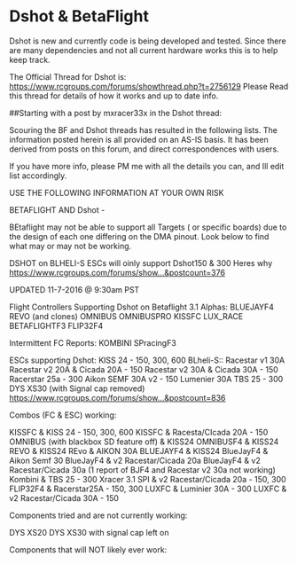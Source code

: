 # Dshot & BetaFlight   
Dshot is new and currently code is being developed and tested. Since there are many dependencies and not all current hardware works this is to help keep track.

The Official Thread for Dshot is: https://www.rcgroups.com/forums/showthread.php?t=2756129
Please Read this thread for details of how it works and up to date info.


##Starting with a post by mxracer33x in the Dshot thread:

Scouring the BF and Dshot threads has resulted in the following lists. The information posted herein is all provided on an AS-IS basis.
It has been derived from posts on this forum, and direct correspondences with users.

If you have more info, please PM me with all the details you can, and Ill edit list accordingly.

USE THE FOLLOWING INFORMATION AT YOUR OWN RISK

BETAFLIGHT AND Dshot -

BEtaflight may not be able to support all Targets ( or specific boards) due to the design of each one differing on the DMA pinout. Look below to find what may or may not be working.

DSHOT on BLHELI-S ESCs will oinly support Dshot150 & 300 Heres why
https://www.rcgroups.com/forums/show...&postcount=376

UPDATED 11-7-2016 @ 9:30am PST

Flight Controllers Supporting Dshot on Betaflight 3.1 Alphas:
BLUEJAYF4
REVO (and clones)
OMNIBUS
OMNIBUSPRO
KISSFC
LUX_RACE
BETAFLIGHTF3
FLIP32F4

Intermittent FC Reports:
KOMBINI
SPracingF3

ESCs supporting Dshot:
KISS 24 - 150, 300, 600
BLheli-S::
Racestar v1 30A
Racestar v2 20A & Cicada 20A - 150
Racestar v2 30A & Cicada 30A - 150
Racerstar 25a - 300
Aikon SEMF 30A v2 - 150
Lumenier 30A
TBS 25 - 300
DYS XS30 (with Signal cap removed) https://www.rcgroups.com/forums/show...&postcount=836


Combos (FC & ESC) working:

KISSFC & KISS 24 - 150, 300, 600
KISSFC & Racesta/CIcada 20A - 150
OMNIBUS (with blackbox SD feature off) & KISS24
OMNIBUSF4 & KISS24
REVO & KISS24
REvo & AIKON 30A
BLUEJAYF4 & KISS24
BlueJayF4 & Aikon Semf 30
BlueJayF4 & v2 Racestar/Cicada 20a
BlueJayF4 & v2 Racestar/Cicada 30a (1 report of BJF4 and Racestar v2 30a not working)
Kombini & TBS 25 - 300
Xracer 3.1 SPI & v2 Racestar/Cicada 20a - 150, 300
FLIP32F4 & Racerstar25A - 150, 300
LUXFC & Luminier 30A - 300
LUXFC & v2 Racestar/Cicada 30A - 150

Components tried and are not currently working:

DYS XS20
DYS XS30 with signal cap left on

Components that will NOT likely ever work: